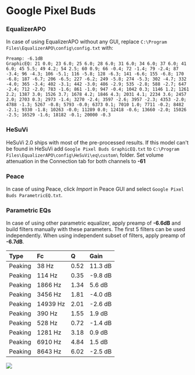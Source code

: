 # Google Pixel Buds

### EqualizerAPO
In case of using EqualizerAPO without any GUI, replace `C:\Program Files\EqualizerAPO\config\config.txt`
with:
```
Preamp: -6.1dB
GraphicEQ: 21 0.0; 23 6.0; 25 6.0; 28 6.0; 31 6.0; 34 6.0; 37 6.0; 41 6.0; 45 5.5; 49 4.2; 54 2.5; 60 0.9; 66 -0.4; 72 -1.4; 79 -2.4; 87 -3.4; 96 -4.3; 106 -5.1; 116 -5.8; 128 -6.3; 141 -6.6; 155 -6.8; 170 -6.8; 187 -6.7; 206 -6.5; 227 -6.2; 249 -5.8; 274 -5.3; 302 -4.7; 332 -4.0; 365 -3.4; 402 -3.1; 442 -3.0; 486 -2.9; 535 -2.8; 588 -2.7; 647 -2.4; 712 -2.0; 783 -1.6; 861 -1.0; 947 -0.4; 1042 0.3; 1146 1.2; 1261 2.2; 1387 3.0; 1526 3.7; 1678 4.2; 1846 4.3; 2031 4.1; 2234 3.6; 2457 2.0; 2703 0.3; 2973 -1.4; 3270 -2.4; 3597 -2.6; 3957 -2.3; 4353 -2.0; 4788 -1.3; 5267 -0.8; 5793 -0.0; 6373 0.1; 7010 1.0; 7711 -0.2; 8482 -2.1; 9330 -1.8; 10263 -0.0; 11289 0.0; 12418 -0.6; 13660 -2.0; 15026 -2.5; 16529 -1.6; 18182 -0.1; 20000 -0.3
```

### HeSuVi
HeSuVi 2.0 ships with most of the pre-processed results. If this model can't be found in HeSuVi add
`Google Pixel Buds GraphicEQ.txt` to `C:\Program Files\EqualizerAPO\config\HeSuVi\eq\custom\` folder.
Set volume attenuation in the Connection tab for both channels to **-61**

### Peace
In case of using Peace, click *Import* in Peace GUI and select `Google Pixel Buds ParametricEQ.txt`.

### Parametric EQs
In case of using other parametric equalizer, apply preamp of **-6.6dB** and build filters manually
with these parameters. The first 5 filters can be used independently.
When using independent subset of filters, apply preamp of **-6.7dB**.

| Type    | Fc       |    Q | Gain    |
|:--------|:---------|:-----|:--------|
| Peaking | 38 Hz    | 0.52 | 11.3 dB |
| Peaking | 114 Hz   | 0.35 | -9.8 dB |
| Peaking | 1866 Hz  | 1.34 | 5.6 dB  |
| Peaking | 3456 Hz  | 1.81 | -4.0 dB |
| Peaking | 14939 Hz | 2.01 | -2.6 dB |
| Peaking | 390 Hz   | 1.55 | 1.9 dB  |
| Peaking | 528 Hz   | 0.72 | -1.4 dB |
| Peaking | 1281 Hz  | 3.18 | 0.9 dB  |
| Peaking | 6910 Hz  | 4.84 | 1.5 dB  |
| Peaking | 8643 Hz  | 6.02 | -2.5 dB |

![](https://raw.githubusercontent.com/jaakkopasanen/AutoEq/master/results/rtings/rtings/Google%20Pixel%20Buds/Google%20Pixel%20Buds.png)